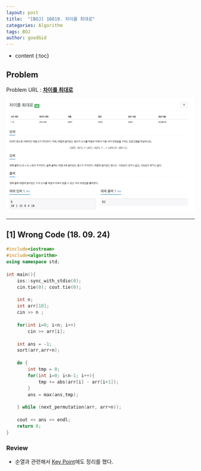 ```yaml
---
layout: post
title:  "[BOJ] 10819. 차이를 최대로"
categories: Algorithm
tags: BOJ
author: goodGid
---
```

* content
{:toc}

## Problem

Problem URL : **[차이를 최대로](https://www.acmicpc.net/problem/10819)**













![](/assets/img/algorithm/10819_1.png)


---


## [1] Wrong Code (18. 09. 24)

``` cpp
#include<iostream>
#include<algorithm>
using namespace std;

int main(){
    ios::sync_with_stdio(0);
    cin.tie(0); cout.tie(0);
    
    int n;
    int arr[10];
    cin >> n ;
    
    for(int i=0; i<n; i++)
        cin >> arr[i];
    
    int ans = -1;
    sort(arr,arr+n);
    
    do {
        int tmp = 0;
        for(int i=0; i<n-1; i++){
            tmp += abs(arr[i] - arr[i+1]);
        }
        ans = max(ans,tmp);
        
    } while (next_permutation(arr, arr+n));
    
    cout << ans << endl;
    return 0;
}
```

### Review

* 순열과 관련해서 [Key Point]({{site.url}}/Permutation/)에도 정리를 했다.

